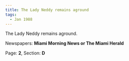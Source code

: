 ```yaml
---  
title: The Lady Neddy remains aground  
tags:  
  - Jan 1988  
---  
```

  
The Lady Neddy remains aground.  
  
Newspapers: **Miami Morning News or The Miami Herald**  
  
Page: **2**, Section: **D** 
